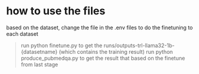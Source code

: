 # how to use the files
based on the dataset, change the file in the .env files to do the finetuning
to each dataset
> run python finetune.py to get the runs/outputs-trl-llama32-1b-{datasetname} (which contains the training result)
> run python produce_pubmedqa.py to get the result that based on the finetune from last stage